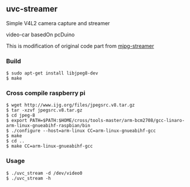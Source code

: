 ## uvc-streamer

Simple V4L2 camera capture and streamer

video-car basedOn pcDuino

This is modification of original code part from [mjpg-streamer](https://sourceforge.net/projects/mjpg-streamer/)

### Build
````
$ sudo apt-get install libjpeg8-dev
$ make
````

### Cross compile raspberry pi
````
$ wget http://www.ijg.org/files/jpegsrc.v8.tar.gz
$ tar -xzvf jpegsrc.v8.tar.gz
$ cd jpeg-8
$ export PATH=$PATH:$HOME/cross/tools-master/arm-bcm2708/gcc-linaro-arm-linux-gnueabihf-raspbian/bin
$ ./configure --host=arm-linux CC=arm-linux-gnueabihf-gcc
$ make
$ cd ..
$ make CC=arm-linux-gnueabihf-gcc
````

### Usage
```
$ ./uvc_stream -d /dev/video0
$ ./uvc_stream -h
```
